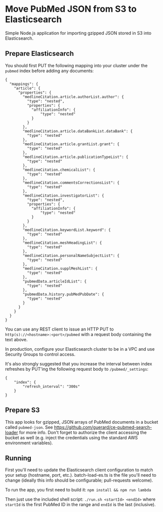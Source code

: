 # Move PubMed JSON from S3 to Elasticsearch
Simple Node.js application for importing gzipped JSON stored in S3 into
Elasticsearch.

## Prepare Elasticsearch
You should first PUT the following mapping into your cluster under the `pubmed` index before adding any documents:
```
{
  "mappings": {
    "article": {
      "properties": {
        "medlineCitation.article.authorList.author": {
          "type": "nested",
          "properties": {
          	"affiliationInfo": {
          		"type": "nested"
          	}
          }
        },
        "medlineCitation.article.dataBankList.dataBank": {
          "type": "nested" 
        },
        "medlineCitation.article.grantList.grant": {
          "type": "nested" 
        },
        "medlineCitation.article.publicationTypeList": {
          "type": "nested" 
        },
        "medlineCitation.chemicalList": {
          "type": "nested" 
        },
        "medlineCitation.commentsCorrectionsList": {
          "type": "nested" 
        },
        "medlineCitation.investigatorList": {
          "type": "nested",
          "properties": {
          	"affiliationInfo": {
          		"type": "nested"
          	}
          }
        },
        "medlineCitation.keywordList.keyword": {
          "type": "nested" 
        },
        "medlineCitation.meshHeadingList": {
          "type": "nested" 
        },
        "medlineCitation.personalNameSubjectList": {
          "type": "nested" 
        },
        "medlineCitation.supplMeshList": {
          "type": "nested" 
        },
        "pubmedData.articleIdList": {
          "type": "nested" 
        },
        "pubmedData.history.pubMedPubDate": {
          "type": "nested" 
        }
      }
    }
  }
}
```
You can use any REST client to issue an HTTP PUT to `http(s)://<hostname>:<port>/pubmed` with a request body containing the text above.

In production, configure your Elasticsearch cluster to be in a VPC and use Security Groups to control access.

It's also strongly suggested that you increase the interval between index refreshes by PUT'ing the following request body to `/pubmed/_settings`:
```
{
	"index": {
		"refresh_interval": "300s"
	}
}
```

## Prepare S3
This app looks for gzipped, JSON arrays of PubMed documents in a bucket called `pubmed-json`. See https://github.com/guerard/ce-pubmed-search-loader for more info.
Don't forget to authorize the client accessing the bucket as well (e.g. inject the credentials using the standard AWS environment variables).

## Running
First you'll need to update the Elasticsearch client configuration to match your setup (hostname, port, etc.). batch-load-es.ts is the file
you'll need to change (ideally this info should be configurable; pull-requests welcome).

To run the app, you first need to build it: `npm install && npm run lambda`

Then just use the included shell script: `./run.sh <startId> <endId>` where `startId` is the first PubMed ID in the range and `endId` is the
last (inclusive).
